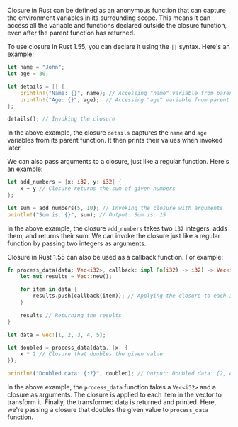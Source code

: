 Closure in Rust can be defined as an anonymous function that can capture the environment variables in its surrounding scope. This means it can access all the variable and functions declared outside the closure function, even after the parent function has returned.

To use closure in Rust 1.55, you can declare it using the `||` syntax. Here's an example:

```rust
let name = "John";
let age = 30;

let details = || {
    println!("Name: {}", name); // Accessing "name" variable from parent function
    println!("Age: {}", age);  // Accessing "age" variable from parent function
};

details(); // Invoking the closure
```

In the above example, the closure `details` captures the `name` and `age` variables from its parent function. It then prints their values when invoked later.

We can also pass arguments to a closure, just like a regular function. Here's an example:

```rust
let add_numbers = |x: i32, y: i32| {
    x + y // Closure returns the sum of given numbers
};

let sum = add_numbers(5, 10); // Invoking the closure with arguments
println!("Sum is: {}", sum); // Output: Sum is: 15
```

In the above example, the closure `add_numbers` takes two `i32` integers, adds them, and returns their sum. We can invoke the closure just like a regular function by passing two integers as arguments.

Closure in Rust 1.55 can also be used as a callback function. For example:

```rust
fn process_data(data: Vec<i32>, callback: impl Fn(i32) -> i32) -> Vec<i32> {
    let mut results = Vec::new();

    for item in data {
        results.push(callback(item)); // Applying the closure to each item
    }

    results // Returning the results
}

let data = vec![1, 2, 3, 4, 5];

let doubled = process_data(data, |x| {
    x * 2 // Closure that doubles the given value
});

println!("Doubled data: {:?}", doubled); // Output: Doubled data: [2, 4, 6, 8, 10]
```

In the above example, the `process_data` function takes a `Vec<i32>` and a closure as arguments. The closure is applied to each item in the vector to transform it. Finally, the transformed data is returned and printed. Here, we're passing a closure that doubles the given value to `process_data` function.